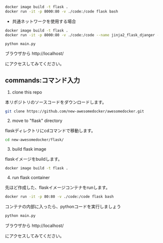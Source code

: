 


```sh
docker image build -t flask .
docker run -it -p 8000:80 -v ./code:/code flask bash
```

- 共通ネットワークを使用する場合

```sh
docker image build -t flask .
docker run -it -p 8000:80 -v ./code:/code --name jinja2_flask_djanger --network my_network flask bash
```






`python main.py`


ブラウザから http://localhost/

にアクセスしてみてください。
    









## commands:コマンド入力


1. clone this repo

本リポジトリのソースコードをダウンロードします。

```sh
git clone https://github.com/new-awesomedocker/awesomedocker.git
```


2. move to "flask" directory

flaskディレクトリにcdコマンドで移動します。

```sh
cd new-awesomedocker/flask/
```


3. build flask image

flaskイメージをbuildします。

```sh
docker image build -t flask .
```


4. run flask container

先ほど作成した、flaskイメージコンテナをrunします。

```sh
docker run -it -p 80:80 -v ./code:/code flask bash
```

コンテナの内部に入ったら、pythonコードを実行しましょう


```sh
python main.py
```

ブラウザから http://localhost/

にアクセスしてみてください。
    





